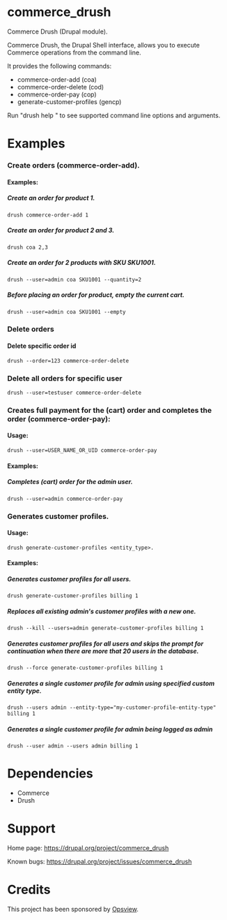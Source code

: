 commerce_drush
==============

Commerce Drush (Drupal module).

Commerce Drush, the Drupal Shell interface, allows you to execute Commerce operations from the command line.

It provides the following commands:

 - commerce-order-add (coa)
 - commerce-order-delete (cod)
 - commerce-order-pay (cop)
 - generate-customer-profiles (gencp)

Run "drush help " to see supported command line options and arguments.

Examples
========

### Create orders (commerce-order-add).

#### Examples:

##### Create an order for product 1.                   

    drush commerce-order-add 1

##### Create an order for product 2 and 3.             

    drush coa 2,3

##### Create an order for 2 products with SKU SKU1001.

    drush --user=admin coa SKU1001 --quantity=2

##### Before placing an order for product, empty the current cart.

    drush --user=admin coa SKU1001 --empty

### Delete orders

#### Delete specific order id

    drush --order=123 commerce-order-delete

### Delete all orders for specific user

    drush --user=testuser commerce-order-delete

### Creates full payment for the (cart) order and completes the order (commerce-order-pay):

#### Usage:

    drush --user=USER_NAME_OR_UID commerce-order-pay

#### Examples:

##### Completes (cart) order for the admin user.

    drush --user=admin commerce-order-pay

### Generates customer profiles.                                                                      

#### Usage:

    drush generate-customer-profiles <entity_type>.

#### Examples:

##### Generates customer profiles for all users.                                                                      
    
    drush generate-customer-profiles billing 1
    
##### Replaces all existing admin's customer profiles with a new one.                                                                    
    drush --kill --users=admin generate-customer-profiles billing 1
    
##### Generates customer profiles for all users and skips the prompt for continuation when there are more that 20 users in the database. 
  
    drush --force generate-customer-profiles billing 1
    
##### Generates a single customer profile for admin using specified custom entity type.                               
    
    drush --users admin --entity-type="my-customer-profile-entity-type" billing 1

##### Generates a single customer profile for admin being logged as admin

    drush --user admin --users admin billing 1
    
Dependencies
============
- Commerce
- Drush

Support
=======

Home page:
https://drupal.org/project/commerce_drush

Known bugs:
https://drupal.org/project/issues/commerce_drush

Credits
=======
This project has been sponsored by [Opsview](http://www.opsview.com/).
